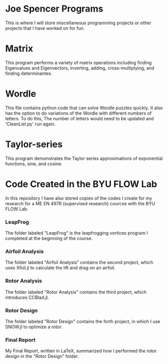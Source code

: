 # Joe Spencer Programs

This is where I will store miscellaneous programming projects or other projects that I have worked on for fun.

# Matrix
This program performs a variety of matrix operations including finding Eigenvalues and Eigenvectors, inverting, adding, cross-multiplying, and finding determinantes.

# Wordle
This file contains python code that can solve Wordle puzzles quickly. It also has the option to do variations of the Wordle with different numbers of letters. To do this, The number of letters would need to be updated and 'CleanList.py' run again.

# Taylor-series
This program demonstrates the Taylor series approximations of exponential functions, sine, and cosine.

# Code Created in the BYU FLOW Lab
In this repository I have also stored copies of the codes I create for my research for a ME EN 497R (supervised research) courcse with the BYU FLOW Lab.

### LeapFrog
The folder labeled "LeapFrog" is the leapfrogging vortices program I completed at the beginning of the course.

### Airfoil Analysis
The folder labeled "Airfoil Analysis" contains the second project, which uses Xfoil.jl to calculate the lift and drag on an airfoil.

### Rotor Analysis
The folder labeled "Rotor Analysis" contains the third project, which introduces CCBlad.jl.

### Rotor Design
The folder labeled "Rotor Design" contains the forth project, in which I use SNOW.jl to optimize a rotor.

### Final Report
My Final Report, written in LaTeX, summarized how I performed the rotor design in the "Rotor Design" folder.
